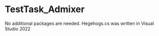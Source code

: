 # TestTask_Admixer
No additional packages are needed.
Hegehogs.cs was written in Visual Studio 2022
